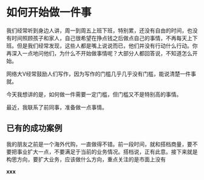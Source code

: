 # **如何开始做一件事**    

我们经常听到身边人讲，周一到周五上班下班，特别累，还没有自由的时间，也没有时间照顾孩子和家人，自己很希望在挣点钱之后做点自己的事情，不再每天上下班。但是我们经常发现，这些人都是嘴上说说而已，他们并没有行动什么行动。你再深入一点地问他们，为什么不开始做事情呢？大部分人都回答说，不知道怎么开始。  

网络大V经常鼓励人们写作，因为写作的门槛几乎几乎没有门槛，能说清楚一件事就。  

今天我想讲的是，如何做一件需要一定门槛，但门槛又不是特别高的事情。   

最近，我联系了前同事，准备做一点事情。

## **已有的成功案例**

我的朋友之前是一个海外代购，一直做得不错。前一段时间，就和搭档商量，要不要把事业扩大一点，不要满足于当前的业务情况。搭档说，正有此意。接下来就是构思方向，要扩大业务，应该做什么方向，重点关注的是市面上没有

**xxx**
